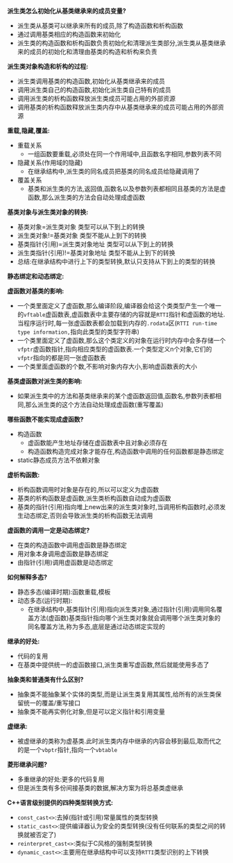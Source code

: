**派生类怎么初始化从基类继承来的成员变量?**

* 派生类从基类可以继承来所有的成员,除了构造函数和析构函数
* 通过调用基类相应的构造函数来初始化
* 派生类的构造函数和析构函数负责初始化和清理派生类部分,派生类从基类继承来的成员的初始化和清理由基类的构造和析构来负责

**派生类对象构造和析构的过程:**

* 派生类调用基类的构造函数,初始化从基类继承来的成员
* 调用派生类自己的构造函数,初始化派生类自己特有的成员
* 调用派生类的析构函数释放派生类成员可能占用的外部资源
* 调用基类的析构函数释放派生类内存中从基类继承来的成员可能占用的外部资源

**重载,隐藏,覆盖:**

* 重载关系
  * 一组函数要重载,必须处在同一个作用域中,且函数名字相同,参数列表不同
* 隐藏关系(作用域的隐藏)
  * 在继承结构中,派生类的同名成员把基类的同名成员给隐藏调用了
* 覆盖关系
  * 基类和派生类的方法,返回值,函数名以及参数列表都相同且基类的方法是虚函数,那么派生类的方法会自动处理成虚函数

**基类对象与派生类对象的转换:**

* 基类对象=派生类对象   类型可以从下到上的转换
* 派生类对象!=基类对象   类型不能从上到下的转换
* 基类指针(引用)=派生类对象地址  类型可以从下到上的转换
* 派生类指针(引用)!=基类对象地址  类型不能从上到下的转换
* 总结:在继承结构中进行上下的类型转换,默认只支持从下到上的类型的转换

**静态绑定和动态绑定:**

**虚函数对基类的影响:**

* 一个类里面定义了虚函数,那么编译阶段,编译器会给这个类类型产生一个唯一的`vftable`虚函数表,虚函数表中主要存储的内容就是`RTTI`指针和虚函数的地址.当程序运行时,每一张虚函数表都会加载到内存的`.rodata`区(`RTTI run-time type information,`指向此类型的类型字符串)
* 一个类里面定义了虚函数,那么这个类定义的对象在运行时内存中会多存储一个`vfptr`虚函数指针,指向相应类型的虚函数表.一个类型定义n个对象,它们的`vfptr`指向的都是同一张虚函数表
* 一个类里面虚函数的个数,不影响对象内存大小,影响虚函数表的大小

**基类虚函数对派生类的影响:**

* 如果派生类中的方法和基类继承来的某个虚函数返回值,函数名,参数列表都相同,那么派生类的这个方法自动处理成虚函数(重写覆盖) 

**哪些函数不能实现成虚函数?**

* 构造函数
  * 虚函数能产生地址存储在虚函数表中且对象必须存在
  * 构造函数构造完成对象才能存在,构造函数中调用的任何函数都是静态绑定
* static静态成员方法不依赖对象

**虚析构函数:**

* 析构函数调用时对象是存在的,所以可以定义为虚函数
* 基类的析构函数是虚函数,派生类析构函数自动成为虚函数
* 基类的指针(引用)指向堆上new出来的派生类对象时,当调用析构函数时,必须发生动态绑定,否则会导致派生类的析构函数无法调用

**虚函数的调用一定是动态绑定?**

* 在类的构造函数中调用虚函数是静态绑定
* 用对象本身调用虚函数是静态绑定
* 由指针(引用)调用虚函数是动态绑定 

**如何解释多态?**

* 静态多态(编译时期):函数重载,模板
* 动态多态(运行时期):
  * 在继承结构中,基类指针(引用)指向派生类对象,通过指针(引用)调用同名覆盖方法(虚函数)基类指针指向哪个派生类对象就会调用哪个派生类对象的同名覆盖方法,称为多态,底层是通过动态绑定实现的

**继承的好处:**

* 代码的复用
* 在基类中提供统一的虚函数接口,派生类重写虚函数,然后就能使用多态了

**抽象类和普通类有什么区别?**

*  抽象类不能抽象某个实体的类型,而是让派生类复用其属性,给所有的派生类保留统一的覆盖/重写接口
* 抽象类不能再实例化对象,但是可以定义指针和引用变量

 **虚继承:**

* 被虚继承的类称为虚基类.此时派生类内存中继承的内容会移到最后,取而代之的是一个`vbptr`指针,指向一个`vbtable`

**菱形继承问题?**

* 多重继承的好处:更多的代码复用
* 但是派生类有多份间接基类的数据,解决方案为将总基类虚继承

**C++语言级别提供的四种类型转换方式:**

* `const_cast<>`:去掉(指针或引用)常量属性的类型转换
* `static_cast<>`:提供编译器认为安全的类型转换(没有任何联系的类型之间的转换就被否定了)
* `reinterpret_cast<>`:类似于C风格的强制类型转换
* `dynamic_cast<>`:主要用在继承结构中可以支持`RTTI`类型识别的上下转换